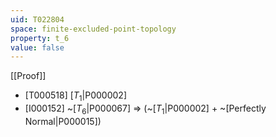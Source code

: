 ```yaml
---
uid: T022804
space: finite-excluded-point-topology
property: t_6
value: false
---
```

[[Proof]]

* [T000518] [$T_1$|P000002]
* [I000152] ~[$T_6$|P000067] => (~[$T_1$|P000002] + ~[Perfectly Normal|P000015])

